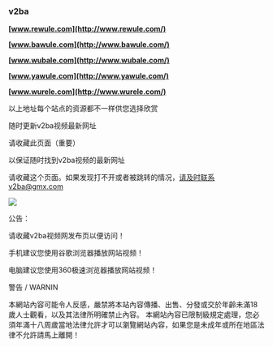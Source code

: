 ### v2ba
**[www.rewule.com](http://www.rewule.com/)**

**[www.bawule.com](http://www.bawule.com/)**

**[www.wubale.com](http://www.wubale.com/)**

**[www.yawule.com](http://www.yawule.com/)**

**[www.wurele.com](http://www.wurele.com/)**

以上地址每个站点的资源都不一样供您选择欣赏

随时更新v2ba视频最新网址

请收藏此页面（重要）

以保证随时找到v2ba视频的最新网址

请收藏这个页面。如果发现打不开或者被跳转的情况，请及时联系v2ba@gmx.com

![](http://d.deya.vip/asdasd.png)

公告：

请收藏v2ba视频网发布页以便访问！

手机建议您使用谷歌浏览器播放网站视频！

电脑建议您使用360极速浏览器播放网站视频！

警告 / WARNIN

本網站內容可能令人反感，嚴禁將本站內容傳播、出售、分發或交於年齡未滿18歲人士觀看，以及其法律所明確禁止內容。
本網站內容已限制級規定處理，您必須年滿十八周歲當地法律允許才可以瀏覽網站內容，如果您是未成年或所在地區法律不允許請馬上離開！
